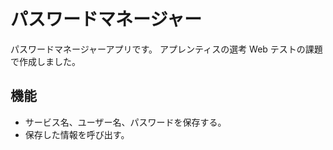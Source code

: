 # パスワードマネージャー

パスワードマネージャーアプリです。
アプレンティスの選考 Web テストの課題で作成しました。

## 機能

-   サービス名、ユーザー名、パスワードを保存する。
-   保存した情報を呼び出す。
